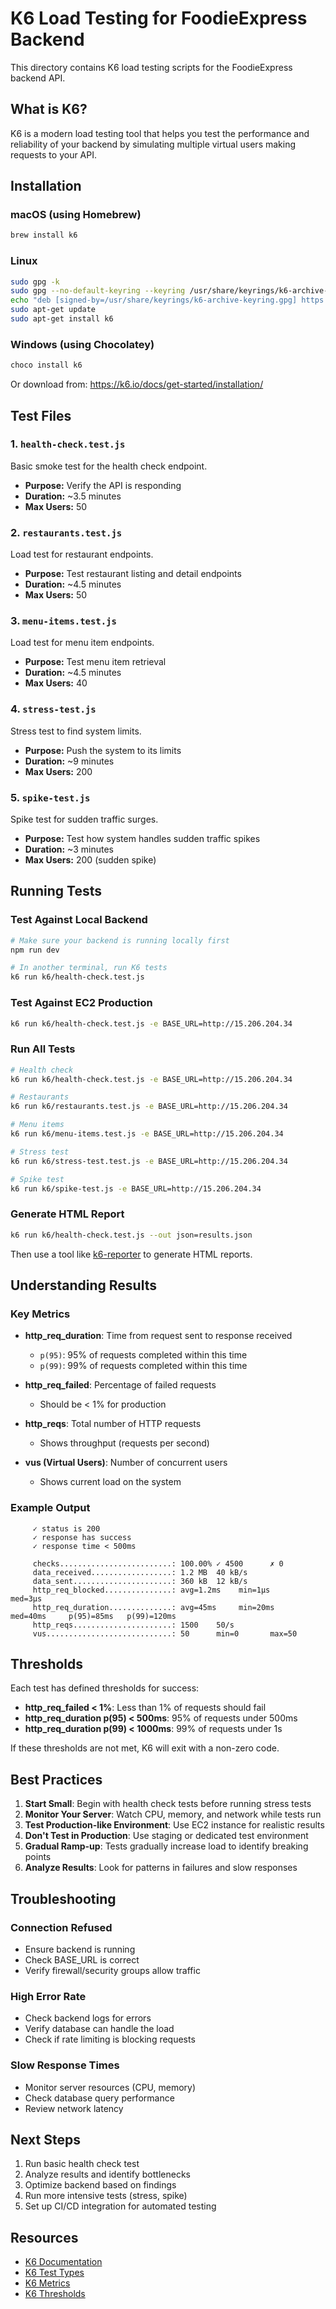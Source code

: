 # K6 Load Testing for FoodieExpress Backend

This directory contains K6 load testing scripts for the FoodieExpress backend API.

## What is K6?

K6 is a modern load testing tool that helps you test the performance and reliability of your backend by simulating multiple virtual users making requests to your API.

## Installation

### macOS (using Homebrew)
```bash
brew install k6
```

### Linux
```bash
sudo gpg -k
sudo gpg --no-default-keyring --keyring /usr/share/keyrings/k6-archive-keyring.gpg --keyserver hkp://keyserver.ubuntu.com:80 --recv-keys C5AD17C747E3415A3642D57D77C6C491D6AC1D69
echo "deb [signed-by=/usr/share/keyrings/k6-archive-keyring.gpg] https://dl.k6.io/deb stable main" | sudo tee /etc/apt/sources.list.d/k6.list
sudo apt-get update
sudo apt-get install k6
```

### Windows (using Chocolatey)
```bash
choco install k6
```

Or download from: https://k6.io/docs/get-started/installation/

## Test Files

### 1. `health-check.test.js`
Basic smoke test for the health check endpoint.
- **Purpose:** Verify the API is responding
- **Duration:** ~3.5 minutes
- **Max Users:** 50

### 2. `restaurants.test.js`
Load test for restaurant endpoints.
- **Purpose:** Test restaurant listing and detail endpoints
- **Duration:** ~4.5 minutes
- **Max Users:** 50

### 3. `menu-items.test.js`
Load test for menu item endpoints.
- **Purpose:** Test menu item retrieval
- **Duration:** ~4.5 minutes
- **Max Users:** 40

### 4. `stress-test.js`
Stress test to find system limits.
- **Purpose:** Push the system to its limits
- **Duration:** ~9 minutes
- **Max Users:** 200

### 5. `spike-test.js`
Spike test for sudden traffic surges.
- **Purpose:** Test how system handles sudden traffic spikes
- **Duration:** ~3 minutes
- **Max Users:** 200 (sudden spike)

## Running Tests

### Test Against Local Backend
```bash
# Make sure your backend is running locally first
npm run dev

# In another terminal, run K6 tests
k6 run k6/health-check.test.js
```

### Test Against EC2 Production
```bash
k6 run k6/health-check.test.js -e BASE_URL=http://15.206.204.34
```

### Run All Tests
```bash
# Health check
k6 run k6/health-check.test.js -e BASE_URL=http://15.206.204.34

# Restaurants
k6 run k6/restaurants.test.js -e BASE_URL=http://15.206.204.34

# Menu items
k6 run k6/menu-items.test.js -e BASE_URL=http://15.206.204.34

# Stress test
k6 run k6/stress-test.test.js -e BASE_URL=http://15.206.204.34

# Spike test
k6 run k6/spike-test.js -e BASE_URL=http://15.206.204.34
```

### Generate HTML Report
```bash
k6 run k6/health-check.test.js --out json=results.json
```

Then use a tool like [k6-reporter](https://github.com/benc-uk/k6-reporter) to generate HTML reports.

## Understanding Results

### Key Metrics

- **http_req_duration**: Time from request sent to response received
  - `p(95)`: 95% of requests completed within this time
  - `p(99)`: 99% of requests completed within this time

- **http_req_failed**: Percentage of failed requests
  - Should be < 1% for production

- **http_reqs**: Total number of HTTP requests
  - Shows throughput (requests per second)

- **vus (Virtual Users)**: Number of concurrent users
  - Shows current load on the system

### Example Output
```
     ✓ status is 200
     ✓ response has success
     ✓ response time < 500ms

     checks.........................: 100.00% ✓ 4500      ✗ 0
     data_received..................: 1.2 MB  40 kB/s
     data_sent......................: 360 kB  12 kB/s
     http_req_blocked...............: avg=1.2ms    min=1µs      med=3µs
     http_req_duration..............: avg=45ms     min=20ms     med=40ms     p(95)=85ms   p(99)=120ms
     http_reqs......................: 1500    50/s
     vus............................: 50      min=0       max=50
```

## Thresholds

Each test has defined thresholds for success:

- **http_req_failed < 1%**: Less than 1% of requests should fail
- **http_req_duration p(95) < 500ms**: 95% of requests under 500ms
- **http_req_duration p(99) < 1000ms**: 99% of requests under 1s

If these thresholds are not met, K6 will exit with a non-zero code.

## Best Practices

1. **Start Small**: Begin with health check tests before running stress tests
2. **Monitor Your Server**: Watch CPU, memory, and network while tests run
3. **Test Production-like Environment**: Use EC2 instance for realistic results
4. **Don't Test in Production**: Use staging or dedicated test environment
5. **Gradual Ramp-up**: Tests gradually increase load to identify breaking points
6. **Analyze Results**: Look for patterns in failures and slow responses

## Troubleshooting

### Connection Refused
- Ensure backend is running
- Check BASE_URL is correct
- Verify firewall/security groups allow traffic

### High Error Rate
- Check backend logs for errors
- Verify database can handle the load
- Check if rate limiting is blocking requests

### Slow Response Times
- Monitor server resources (CPU, memory)
- Check database query performance
- Review network latency

## Next Steps

1. Run basic health check test
2. Analyze results and identify bottlenecks
3. Optimize backend based on findings
4. Run more intensive tests (stress, spike)
5. Set up CI/CD integration for automated testing

## Resources

- [K6 Documentation](https://k6.io/docs/)
- [K6 Test Types](https://k6.io/docs/test-types/introduction/)
- [K6 Metrics](https://k6.io/docs/using-k6/metrics/)
- [K6 Thresholds](https://k6.io/docs/using-k6/thresholds/)
